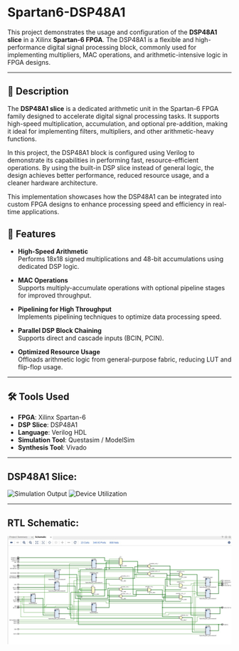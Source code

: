 # Spartan6-DSP48A1

This project demonstrates the usage and configuration of the **DSP48A1 slice** in a Xilinx **Spartan-6 FPGA**. The DSP48A1 is a flexible and high-performance digital signal processing block, commonly used for implementing multipliers, MAC operations, and arithmetic-intensive logic in FPGA designs.

---

## 📌 Description

The **DSP48A1 slice** is a dedicated arithmetic unit in the Spartan-6 FPGA family designed to accelerate digital signal processing tasks. It supports high-speed multiplication, accumulation, and optional pre-addition, making it ideal for implementing filters, multipliers, and other arithmetic-heavy functions.

In this project, the DSP48A1 block is configured using Verilog to demonstrate its capabilities in performing fast, resource-efficient operations. By using the built-in DSP slice instead of general logic, the design achieves better performance, reduced resource usage, and a cleaner hardware architecture.

This implementation showcases how the DSP48A1 can be integrated into custom FPGA designs to enhance processing speed and efficiency in real-time applications.


## 🚀 Features

- **High-Speed Arithmetic**  
  Performs 18x18 signed multiplications and 48-bit accumulations using dedicated DSP logic.

- **MAC Operations**  
  Supports multiply-accumulate operations with optional pipeline stages for improved throughput.

- **Pipelining for High Throughput**  
  Implements pipelining techniques to optimize data processing speed.

- **Parallel DSP Block Chaining**  
  Supports direct and cascade inputs (BCIN, PCIN).

- **Optimized Resource Usage**  
  Offloads arithmetic logic from general-purpose fabric, reducing LUT and flip-flop usage.

---

## 🛠 Tools Used

- **FPGA**: Xilinx Spartan-6
- **DSP Slice**: DSP48A1
- **Language**: Verilog HDL
- **Simulation Tool**: Questasim / ModelSim
- **Synthesis Tool**: Vivado
  
---

## DSP48A1 Slice:

![Simulation Output](/Simulation%20Waveform.jpg)
![Device Utilization](/Device%20Utilization.jpg)

---

## RTL Schematic:

![RTL Schematic](/RTL%20Schematic.jpg)

